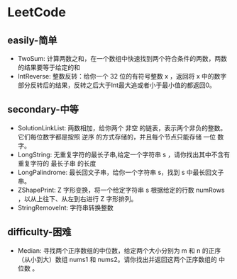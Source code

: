 # LeetCode
## easily-简单
- TwoSum: 计算两数之和，在一个数组中快速找到两个符合条件的两数，两数的结果要等于给定的和
- IntReverse: 整数反转：给你一个 32 位的有符号整数 x ，返回将 x 中的数字部分反转后的结果，反转之后大于Int最大追或者小于最小值的都返回0。
## secondary-中等
- SolutionLinkList: 两数相加，给你两个 非空 的链表，表示两个非负的整数。它们每位数字都是按照 逆序 的方式存储的，并且每个节点只能存储 一位 数字。
- LongString: 无重复字符的最长子串,给定一个字符串 s ，请你找出其中不含有重复字符的 最长子串 的长度
- LongPalindrome: 最长回文子串，给你一个字符串 s，找到 s 中最长回文子串。
- ZShapePrint:  Z 字形变换，将一个给定字符串 s 根据给定的行数 numRows ，以从上往下、从左到右进行 Z 字形排列。
- StringRemoveInt: 字符串转换整数
## difficulty-困难
- Median: 寻找两个正序数组的中位数，给定两个大小分别为 m 和 n 的正序（从小到大）数组 nums1 和 nums2。请你找出并返回这两个正序数组的 中位数 。